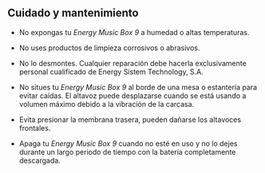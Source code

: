 ## Cuidado y mantenimiento

*	No expongas tu *Energy Music Box 9* a humedad o altas temperaturas.

*	No uses productos de limpieza corrosivos o abrasivos.

*	No lo desmontes. Cualquier reparación debe hacerla exclusivamente personal cualificado de Energy Sistem Technology, S.A.

* No situes tu *Energy Music Box 9* al borde de una mesa o estantería para evitar caídas. El altavoz puede desplazarse cuando se está usando a volumen máximo debido a la vibración de la carcasa. 

* Evita presionar la membrana trasera, pueden dañarse los altavoces frontales.

*	Apaga tu *Energy Music Box 9* cuando no esté en uso y no lo dejes durante un largo periodo de tiempo con la batería completamente descargada.


